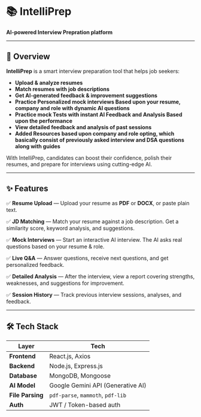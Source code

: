 # 📚 IntelliPrep

**AI-powered Interview Prepration platform**

---

## 🚀 Overview

**IntelliPrep** is a smart interview preparation tool that helps job seekers:
- **Upload & analyze resumes**
- **Match resumes with job descriptions**
- **Get AI-generated feedback & improvement suggestions**
- **Practice Personalized mock interviews Based upon your resume, company and role with dynamic AI questions**
- **Practice mock Tests with instant AI Feedback and Analysis Based upon the performance**
- **View detailed feedback and analysis of past sessions**
- **Added Resources based upon company and role opting, which basically consist of previously asked interview and DSA questions along with guides**

With IntelliPrep, candidates can boost their confidence, polish their resumes, and prepare for interviews using cutting-edge AI.

---

## ✨ Features

✅ **Resume Upload** — Upload your resume as **PDF** or **DOCX**, or paste plain text.

✅ **JD Matching** — Match your resume against a job description. Get a similarity score, keyword analysis, and suggestions.

✅ **Mock Interviews** — Start an interactive AI interview. The AI asks real questions based on your resume & role.

✅ **Live Q&A** — Answer questions, receive next questions, and get personalized feedback.

✅ **Detailed Analysis** — After the interview, view a report covering strengths, weaknesses, and suggestions for improvement.

✅ **Session History** — Track previous interview sessions, analyses, and feedback.

---

## 🛠️ Tech Stack

| Layer           | Tech                           |
|-----------------|--------------------------------|
| **Frontend**    | React.js, Axios |
| **Backend**     | Node.js, Express.js            |
| **Database**    | MongoDB, Mongoose              |
| **AI Model**    | Google Gemini API (Generative AI) |
| **File Parsing**| `pdf-parse`, `mammoth`, `pdf-lib` |
| **Auth**        | JWT / Token-based auth  |


